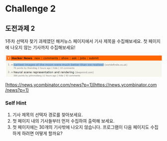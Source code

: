 # Challenge 2

## 도전과제 2

1주차 선택자 찾기 과제였던 해커뉴스 페이지에서 기사 제목을 수집해보세요. 첫 페이지에 나오지 않는 기사까지 수집해보세요!

![](../../.gitbook/assets/image%20%2858%29.png)

[https://news.ycombinator.com​/news?p=1](https://news.ycombinator.com​/news?p=1)

### Self Hint

1. 기사 제목의 선택자 경로를 찾아보세요.
2. 첫 페이지 내의 기사들부터 먼저 수집하여 출력해 보세요.
3. 첫 페이지에는 30개의 기사밖에 나오지 않습니다. 프로그램이 다음 페이지도 수집하게 하려면 어떻게 할까요?

